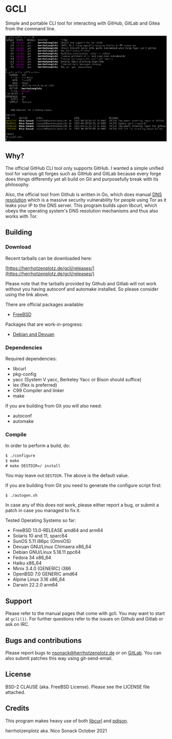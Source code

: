 # GCLI

Simple and portable CLI tool for interacting with GitHub, GitLab and
Gitea from the command line.

![](docs/screenshot-03.png)

## Why?

The official GitHub CLI tool only supports GitHub. I wanted a simple
unified tool for various git forges such as GitHub and GitLab because
every forge does things differently yet all build on Git and
purposefully break with its philosophy.

Also, the official tool from Github is written in Go, which does
manual [DNS
resolution](https://github.com/golang/go/blob/master/src/net/dnsclient_unix.go#L49)
which is a massive security vulnerability for people using Tor as it
leaks your IP to the DNS server. This program builds upon libcurl,
which obeys the operating system's DNS resolution mechanisms and thus
also works with Tor.

## Building

### Download

Recent tarballs can be downloaded here:

[https://herrhotzenplotz.de/gcli/releases/](https://herrhotzenplotz.de/gcli/releases/)

Please note that the tarballs provided by Github and Gitlab will not
work without you having autoconf and automake installed. So please
consider using the link above.

There are official packages available:

- [FreeBSD](https://freshports.org/devel/gcli)

Packages that are work-in-progress:

- [Debian and Devuan](https://herrhotzenplotz.de/gcli/pkg/Debian)

### Dependencies

Required dependencies:
- libcurl
- pkg-config
- yacc (System V yacc, Berkeley Yacc or Bison should suffice)
- lex (flex is preferred)
- C99 Compiler and linker
- make

If you are building from Git you will also need:
- autoconf
- automake

### Compile
In order to perform a build, do:
```console
$ ./configure
$ make
# make DESTDIR=/ install
```

You may leave out `DESTDIR`. The above is the default value.

If you are building from Git you need to generate the configure script
first:
```console
$ ./autogen.sh
```

In case any of this does not work, please either report a bug, or
submit a patch in case you managed to fix it.

Tested Operating Systems so far:
- FreeBSD 13.0-RELEASE amd64 and arm64
- Solaris 10 and 11, sparc64
- SunOS 5.11 i86pc (OmniOS)
- Devuan GNU/Linux Chimaera x86_64
- Debian GNU/Linux 5.18.11 ppc64
- Fedora 34 x86_64
- Haiku x86_64
- Minix 3.4.0 (GENERIC) i386
- OpenBSD 7.0 GENERIC amd64
- Alpine Linux 3.16 x86_64
- Darwin 22.2.0 arm64

## Support

Please refer to the manual pages that come with gcli. You may want to
start at `gcli(1)`. For further questions refer to the issues on
Github and Gitlab or ask on IRC.

## Bugs and contributions

Please report bugs to nsonack@herrhotzenplotz.de or on
[GitLab](https://gitlab.com/herrhotzenplotz/gcli). You can also submit
patches this way using git-send-email.

## License

BSD-2 CLAUSE (aka. FreeBSD License). Please see the LICENSE file
attached.

## Credits

This program makes heavy use of both [libcurl](https://curl.haxx.se/)
and [pdjson](https://github.com/skeeto/pdjson).

herrhotzenplotz aka. Nico Sonack
October 2021
